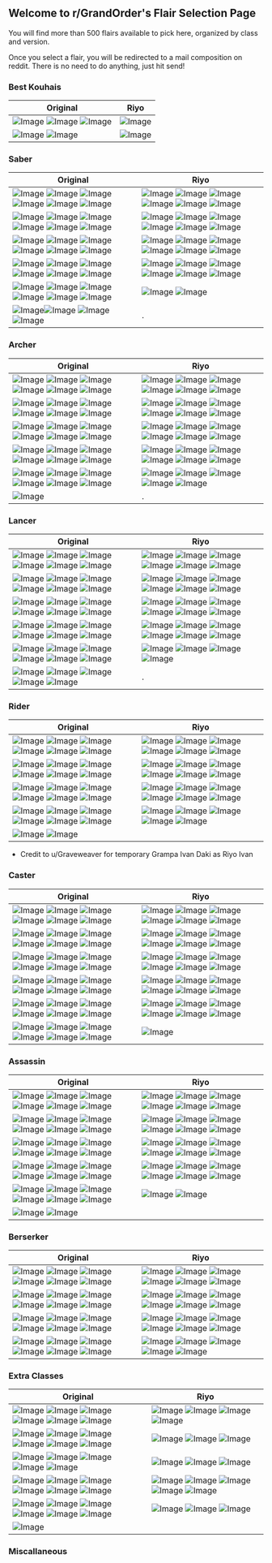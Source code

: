 ## Welcome to r/GrandOrder's Flair Selection Page

You will find more than 500 flairs available to pick here, organized by class and version. 

Once you select a flair, you will be redirected to a mail composition on reddit. There is no need to do anything, just hit send!

### Best Kouhais

Original | Riyo
| ------------- | ------------- |
| ![Image](https://i.imgur.com/A22kqH6.png) ![Image](https://i.imgur.com/LbsxHL3.png) ![Image](https://i.imgur.com/PUviAeR.png) | ![Image](https://i.imgur.com/VCriVvM.png) |
| ![Image](https://i.imgur.com/GqGxIFx.png) ![Image](https://i.imgur.com/2vxlSL8.png)| ![Image](https://i.imgur.com/NdEBe3x.png) |

### Saber

| Original  | Riyo |
| ------------- | ------------- |
| ![Image](https://i.imgur.com/jCN1nF3.png) ![Image](https://i.imgur.com/NuA5GT6.png) ![Image](https://i.imgur.com/PvUZYZs.png) ![Image](https://i.imgur.com/dXQfXgh.png) ![Image](https://i.imgur.com/4BrrrYK.png) ![Image](https://i.imgur.com/NKuHkUa.png) | ![Image](https://i.imgur.com/Ij6c8dm.png) ![Image](https://i.imgur.com/UIIACKk.png) ![Image](https://i.imgur.com/1JQF4FB.png) ![Image](https://i.imgur.com/bZevJFw.png) ![Image](https://i.imgur.com/1SWoX9f.png) ![Image](https://i.imgur.com/8c67Rg0.png) |
| ![Image](https://i.imgur.com/SaYiOTz.png) ![Image](https://i.imgur.com/W992sHs.png) ![Image](https://i.imgur.com/bY6prqG.png) ![Image](https://i.imgur.com/QahVADX.png) ![Image](https://i.imgur.com/ntnSfj1.png) ![Image](https://i.imgur.com/0QCf4IA.png)| ![Image](https://i.imgur.com/N88rW6Q.png) ![Image](https://i.imgur.com/6R1ufPj.png) ![Image](https://i.imgur.com/Dh78JMy.png) ![Image](https://i.imgur.com/1h4zBrf.png) ![Image](https://i.imgur.com/bLVAO5P.png) ![Image](https://i.imgur.com/dKln19A.png) |
| ![Image](https://i.imgur.com/eBBCRXh.png) ![Image](https://i.imgur.com/06qLsWj.png)  ![Image](https://i.imgur.com/gawHeoR.png)  ![Image](https://i.imgur.com/JImKUIX.png)  ![Image](https://i.imgur.com/0OrfYG8.png)  ![Image](https://i.imgur.com/QKhVKA9.png)  | ![Image](https://i.imgur.com/xowjlIJ.png) ![Image](https://i.imgur.com/L1YrPCI.png) ![Image](https://i.imgur.com/E74vw7D.png) ![Image](https://i.imgur.com/y9TyQ08.png) ![Image](https://i.imgur.com/vcGtnfW.png) ![Image](https://i.imgur.com/F8TK42O.png) | 
| ![Image](https://i.imgur.com/dd1NoLx.png) ![Image](https://i.imgur.com/faEagmq.png)  ![Image](https://i.imgur.com/jfKBTK4.png)  ![Image](https://i.imgur.com/zxqdNYO.png)  ![Image](https://i.imgur.com/KVwrijh.png)  ![Image](https://i.imgur.com/JfEyaeW.png)  | ![Image](https://i.imgur.com/HBEKfgo.png) ![Image](https://i.imgur.com/II67ds1.png) ![Image](https://i.imgur.com/TD94Wi6.png) ![Image](https://i.imgur.com/SYNKbjp.png) ![Image](https://i.imgur.com/BpUMMeb.png) ![Image](https://i.imgur.com/vnpKcKk.png) | 
| ![Image](https://i.imgur.com/b9Q3mel.png) ![Image](https://i.imgur.com/qihZlkf.png)  ![Image](https://i.imgur.com/r1eFVCu.png)  ![Image](https://i.imgur.com/QCiWCtI.png)  ![Image](https://i.imgur.com/HcRgmDN.png)  ![Image](https://i.imgur.com/dwlxXWp.png)  | ![Image](https://i.imgur.com/l28KunA.png) ![Image](https://i.imgur.com/hI4m6hS.png) | 
| ![Image](https://i.imgur.com/OppwfAI.png)![Image](https://i.imgur.com/198oTRP.png) ![Image](https://i.imgur.com/ngFC9Li.png) ![Image](https://i.imgur.com/vcxAtQA.png) | . | 

### Archer

| Original  | Riyo |
| ------------- | ------------- |
| ![Image](https://i.imgur.com/h9HGILH.png) ![Image](https://i.imgur.com/mmT0PF0.png) ![Image](https://i.imgur.com/jmcmYIx.png) ![Image](https://i.imgur.com/xAJ4Dq5.png) ![Image](https://i.imgur.com/9hGWieo.png) ![Image](https://i.imgur.com/L3netJ9.png)| ![Image](https://i.imgur.com/l2hGvn0.png) ![Image](https://i.imgur.com/Kuq8LGv.png) ![Image](https://i.imgur.com/yU3UpGB.png) ![Image](https://i.imgur.com/AS53gpq.png) ![Image](https://i.imgur.com/TIUJzuw.png) ![Image](https://i.imgur.com/A63FVha.png)|
| ![Image](https://i.imgur.com/14aAQaW.png) ![Image](https://i.imgur.com/NcMzUF1.png) ![Image](https://i.imgur.com/FiOIeNw.png) ![Image](https://i.imgur.com/ht7e093.png) ![Image](https://i.imgur.com/uFfHTGw.png) ![Image](https://i.imgur.com/InVUA6k.png)|![Image](https://i.imgur.com/7sBoiac.png) ![Image](https://i.imgur.com/AYBFmuQ.png) ![Image](https://i.imgur.com/LkLpGRv.png) ![Image](https://i.imgur.com/G3lHT43.png) ![Image](https://i.imgur.com/neO75o2.png) ![Image](https://i.imgur.com/jXmhiJa.png)|  
| ![Image](https://i.imgur.com/zgbvztN.png) ![Image](https://i.imgur.com/qGy5QyO.png) ![Image](https://i.imgur.com/YVCCXvm.png) ![Image](https://i.imgur.com/RLYZnWN.png) ![Image](https://i.imgur.com/jiv0EM4.png) ![Image](https://i.imgur.com/VahnrCR.png)|![Image](https://i.imgur.com/heYhgCw.png) ![Image](https://i.imgur.com/MoPJYjw.png) ![Image](https://i.imgur.com/Z0txYjb.png) ![Image](https://i.imgur.com/4BXUF5V.png) ![Image](https://i.imgur.com/SAWWhSU.png) ![Image](https://i.imgur.com/mKGEH7s.png)|  
| ![Image](https://i.imgur.com/Jc9mOEH.png) ![Image](https://i.imgur.com/UgLU77f.png) ![Image](https://i.imgur.com/yzLWxlR.png) ![Image](https://i.imgur.com/N9cCXYc.png) ![Image](https://i.imgur.com/vWvVvnZ.png) ![Image](https://i.imgur.com/Ljh0OLc.png)|![Image](https://i.imgur.com/YYPs0li.png) ![Image](https://i.imgur.com/F3fXw2L.png) ![Image](https://i.imgur.com/4JRC8cw.png) ![Image](https://i.imgur.com/bo9GTQ1.png) ![Image](https://i.imgur.com/FNyjMV3.png) ![Image](https://i.imgur.com/s6tfmNS.png)| 
| ![Image](https://i.imgur.com/D8Dgbsy.png) ![Image](https://i.imgur.com/dFcv4Qh.png) ![Image](https://i.imgur.com/j9uhxcg.png) ![Image](https://i.imgur.com/n5BgJFR.png) ![Image](https://i.imgur.com/Fase87z.png) ![Image](https://i.imgur.com/nBbELl6.png)|![Image](https://i.imgur.com/TO4W7Mm.png) ![Image](https://i.imgur.com/2E9s6CV.png) ![Image](https://i.imgur.com/qKurb1l.png) ![Image](https://i.imgur.com/0NsX03L.png) ![Image](https://i.imgur.com/92vcI4N.png)|
| ![Image](https://i.imgur.com/7D1yowO.png) | .| 


### Lancer

| Original  | Riyo |
| ------------- | ------------- |
| ![Image](https://i.imgur.com/eSsIJ2G.png) ![Image](https://i.imgur.com/BGrM2gv.png) ![Image](https://i.imgur.com/GkRpDYj.png) ![Image](https://i.imgur.com/7EhzQX4.png) ![Image](https://i.imgur.com/QwfE6j0.png) ![Image](https://i.imgur.com/INib7u7.png)|![Image](https://i.imgur.com/KJKbJDG.png) ![Image](https://i.imgur.com/nSRhK0j.png) ![Image](https://i.imgur.com/np7CJIe.png) ![Image](https://i.imgur.com/GVUn4bI.png) ![Image](https://i.imgur.com/e171maq.png) ![Image](https://i.imgur.com/epCYngd.png)|
| ![Image](https://i.imgur.com/m0uhdeF.png) ![Image](https://i.imgur.com/22rAJg6.png) ![Image](https://i.imgur.com/bn7NNUQ.png) ![Image](https://i.imgur.com/bNxw9mx.png) ![Image](https://i.imgur.com/XHMIMWb.png) ![Image](https://i.imgur.com/ZbvUX6q.png)|![Image](https://i.imgur.com/jMzcvuF.png) ![Image](https://i.imgur.com/p06Pj8i.png) ![Image](https://i.imgur.com/f3ub0Zb.png) ![Image](https://i.imgur.com/TTouwl7.png) ![Image](https://i.imgur.com/hu393R0.png) ![Image](https://i.imgur.com/fzagmc2.png)|
| ![Image](https://i.imgur.com/AMJLpoe.png) ![Image](https://i.imgur.com/Ht1xHyr.png) ![Image](https://i.imgur.com/CHW8xV4.png) ![Image](https://i.imgur.com/pgJcj5n.png) ![Image](https://i.imgur.com/fyIUsSF.png) ![Image](https://i.imgur.com/eUooMSD.png)|![Image](https://i.imgur.com/BK7EVKG.png) ![Image](https://i.imgur.com/BKuEpsB.png) ![Image](https://i.imgur.com/m5MPWVR.png) ![Image](https://i.imgur.com/7beST30.png) ![Image](https://i.imgur.com/usRVsVy.png) ![Image](https://i.imgur.com/haoORn7.png)|
| ![Image](https://i.imgur.com/xfIeoIG.png) ![Image](https://i.imgur.com/Bkq2swi.png) ![Image](https://i.imgur.com/AOeWHiy.png) ![Image](https://i.imgur.com/85gCvDx.png) ![Image](https://i.imgur.com/rDXeiH5.png) ![Image](https://i.imgur.com/1w9ttib.png)|![Image](https://i.imgur.com/qUMnb7K.png) ![Image](https://i.imgur.com/0Rxwkmo.png) ![Image](https://i.imgur.com/gka8Zmq.png) ![Image](https://i.imgur.com/eZfIx26.png) ![Image](https://i.imgur.com/aRyvQ7C.png) ![Image](https://i.imgur.com/uQKr0k5.png)|
| ![Image](https://i.imgur.com/JFrFAxI.png) ![Image](https://i.imgur.com/AK3ScMA.png) ![Image](https://i.imgur.com/e139oUC.png) ![Image](https://i.imgur.com/zPUB99R.png) ![Image](https://i.imgur.com/xBhQIWN.png) ![Image](https://i.imgur.com/vrKvCqk.png)|![Image](https://i.imgur.com/MDmzBIw.png) ![Image](https://i.imgur.com/d8OvueP.png) ![Image](https://i.imgur.com/qyuMYsD.png) ![Image](https://i.imgur.com/hN7dWHa.png)| 
| ![Image](https://i.imgur.com/Gb4HTMJ.png) ![Image](https://i.imgur.com/4OPG20c.png) ![Image](https://i.imgur.com/qD7kgse.png) ![Image](https://i.imgur.com/kiaLI4P.png) ![Image](https://i.imgur.com/8rgHbEZ.png)| . |
 

### Rider

| Original  | Riyo |
| ------------- | ------------- |
| ![Image](https://i.imgur.com/zWHd15y.png) ![Image](https://i.imgur.com/FGqATkU.png) ![Image](https://i.imgur.com/KS6yQf2.png) ![Image](https://i.imgur.com/HnICGXa.png) ![Image](https://i.imgur.com/NcZXKYB.png) ![Image](https://i.imgur.com/ASKhqjo.png)|![Image](https://i.imgur.com/f6hG480.png) ![Image](https://i.imgur.com/UxBkPfc.png) ![Image](https://i.imgur.com/ykpBX4P.png) ![Image](https://i.imgur.com/B5KcOyJ.png) ![Image](https://i.imgur.com/kygwjJq.png) ![Image](https://i.imgur.com/xjFdR6N.png)| 
| ![Image](https://i.imgur.com/ZyUW9D9.png) ![Image](https://i.imgur.com/suKEQCi.png) ![Image](https://i.imgur.com/TZQRIc7.png) ![Image](https://i.imgur.com/PtUJzY0.png) ![Image](https://i.imgur.com/g0cVQwE.png) ![Image](https://i.imgur.com/Wte2gdp.png)|![Image](https://i.imgur.com/MQ5ESbi.png) ![Image](https://i.imgur.com/oulClg9.png) ![Image](https://i.imgur.com/qvmG4Vg.png) ![Image](https://i.imgur.com/ehar1ml.png) ![Image](https://i.imgur.com/52Tdoyv.png) ![Image](https://i.imgur.com/Go86C5N.png)| 
| ![Image](https://i.imgur.com/Pofa4Uh.png) ![Image](https://i.imgur.com/pZYsMm7.png) ![Image](https://i.imgur.com/Pi6r1vI.png) ![Image](https://i.imgur.com/KAgZ2Ud.png) ![Image](https://i.imgur.com/wbDPGAV.png) ![Image](https://i.imgur.com/JE0DRci.png)|![Image](https://i.imgur.com/XpIaqWG.png) ![Image](https://i.imgur.com/b9FEJU3.png) ![Image](https://i.imgur.com/BLajJ1p.png) ![Image](https://i.imgur.com/KKQHsoY.png) ![Image](https://i.imgur.com/pM3Utga.png) ![Image](https://i.imgur.com/ORNPRVs.png)| 
| ![Image](https://i.imgur.com/n5PkZBC.png) ![Image](https://i.imgur.com/9ceFTtY.png) ![Image](https://i.imgur.com/GGv1GPs.png) ![Image](https://i.imgur.com/VcaCrqA.png) ![Image](https://i.imgur.com/JXLF1Vg.png) ![Image](https://i.imgur.com/9tjGUeU.png)|![Image](https://i.imgur.com/RVDL7ij.png) ![Image](https://i.imgur.com/hMmwJNJ.png) ![Image](https://i.imgur.com/93EwQbq.png) ![Image](https://i.imgur.com/CJMRdqO.png) ![Image](https://i.imgur.com/SgsNSUy.png) | 
| ![Image](https://i.imgur.com/iEUG53t.png) ![Image](https://i.imgur.com/08CzcV8.png)| | 

* Credit to u/Graveweaver for temporary Grampa Ivan Daki as Riyo Ivan

### Caster

| Original  | Riyo |
| ------------- | ------------- |
| ![Image](https://i.imgur.com/D1bzN0n.png) ![Image](https://i.imgur.com/G1LNhPS.png) ![Image](https://i.imgur.com/907S92K.png) ![Image](https://i.imgur.com/qDklGsU.png) ![Image](https://i.imgur.com/o2CWWXa.png) ![Image](https://i.imgur.com/SPnLV38.png)|![Image](https://i.imgur.com/adc5QGu.png) ![Image](https://i.imgur.com/v7yvWmA.png) ![Image](https://i.imgur.com/RNCrq8x.png) ![Image](https://i.imgur.com/Umc74lk.png) ![Image](https://i.imgur.com/lSqGdJs.png) ![Image](https://i.imgur.com/WALA19f.png)| 
| ![Image](https://i.imgur.com/bMG1R3r.png) ![Image](https://i.imgur.com/5ndLb62.png) ![Image](https://i.imgur.com/M4WBbbk.png) ![Image](https://i.imgur.com/HTOeoZE.png) ![Image](https://i.imgur.com/qbuSwe3.png) ![Image](https://i.imgur.com/9oBFJRa.png)|![Image](https://i.imgur.com/6uRWNX0.png) ![Image](https://i.imgur.com/1nAJcoU.png) ![Image](https://i.imgur.com/Y0qoYsh.png) ![Image](https://i.imgur.com/3I9QkaA.png) ![Image](https://i.imgur.com/HdGVI5o.png) ![Image](https://i.imgur.com/hsLeNPY.png)|
| ![Image](https://i.imgur.com/Ub6jp3E.png) ![Image](https://i.imgur.com/XHyqb1d.png) ![Image](https://i.imgur.com/35ATvMX.png) ![Image](https://i.imgur.com/3sLhrVh.png) ![Image](https://i.imgur.com/m9znnvy.png) ![Image](https://i.imgur.com/EOpmHDP.png)|![Image](https://i.imgur.com/Wi8q00T.png) ![Image](https://i.imgur.com/It7byHt.png) ![Image](https://i.imgur.com/NojhDpC.png) ![Image](https://i.imgur.com/yW1pwIa.png) ![Image](https://i.imgur.com/v1kECjW.png) ![Image](https://i.imgur.com/C0qlAGp.png)| 
| ![Image](https://i.imgur.com/LEoCien.png) ![Image](https://i.imgur.com/zuO9P1r.png) ![Image](https://i.imgur.com/Oiw8Jzg.png) ![Image](https://i.imgur.com/AiZtdDz.png) ![Image](https://i.imgur.com/H5P5tm8.png) ![Image](https://i.imgur.com/hGXd1xO.png)|![Image](https://i.imgur.com/DPn0NIl.png) ![Image](https://i.imgur.com/zBVjd7V.png) ![Image](https://i.imgur.com/i6uft84.png) ![Image](https://i.imgur.com/5VsRy9F.png) ![Image](https://i.imgur.com/Tsg9bKJ.png) ![Image](https://i.imgur.com/rMDdVPU.png)| 
| ![Image](https://i.imgur.com/o8g9IsU.png) ![Image](https://i.imgur.com/xYR8cY2.png) ![Image](https://i.imgur.com/xd2iaqZ.png) ![Image](https://i.imgur.com/TnP9qAF.png) ![Image](https://i.imgur.com/8RJJnjC.png) ![Image](https://i.imgur.com/K5PBzGq.png)|![Image](https://i.imgur.com/XAknyv4.png) ![Image](https://i.imgur.com/nRJpcAx.png) ![Image](https://i.imgur.com/QwLhCeo.png) ![Image](https://i.imgur.com/JoELaMm.png) ![Image](https://i.imgur.com/k8pr78t.png) ![Image](https://i.imgur.com/tlhF1al.png)| 
| ![Image](https://i.imgur.com/gTmgLoU.png) ![Image](https://i.imgur.com/iWK85gx.png) ![Image](https://i.imgur.com/VzzEIHY.png) ![Image](https://i.imgur.com/0GWW2aX.png) ![Image](https://i.imgur.com/o8Xz3g4.png) ![Image](https://i.imgur.com/E99RISQ.png)|![Image](https://i.imgur.com/Oh69pXX.png)| 

### Assassin

| Original  | Riyo |
| ------------- | ------------- |
| ![Image](https://i.imgur.com/uSV47e0.png) ![Image](https://i.imgur.com/2Fp9J18.png) ![Image](https://i.imgur.com/sstPbMy.png) ![Image](https://i.imgur.com/Om8Ugbv.png) ![Image](https://i.imgur.com/1Xc8lHu.png) ![Image](https://i.imgur.com/k2yLNCJ.png)|![Image](https://i.imgur.com/YKG6POE.png) ![Image](https://i.imgur.com/DSbkNgM.png) ![Image](https://i.imgur.com/6JboD4R.png) ![Image](https://i.imgur.com/NnDDrLf.png) ![Image](https://i.imgur.com/5ZW8Wk8.png) ![Image](https://i.imgur.com/d3b8OoB.png)| 
| ![Image](https://i.imgur.com/izadjn0.png) ![Image](https://i.imgur.com/PrXPGmU.png) ![Image](https://i.imgur.com/o6QI68m.png) ![Image](https://i.imgur.com/gGdRtDw.png) ![Image](https://i.imgur.com/sfYzf9Z.png) ![Image](https://i.imgur.com/cIf7reI.png)|![Image](https://i.imgur.com/GVYI7fP.png) ![Image](https://i.imgur.com/u0lVI9Y.png) ![Image](https://i.imgur.com/tUJNlH7.png) ![Image](https://i.imgur.com/fkWhcUS.png) ![Image](https://i.imgur.com/tBc2ixD.png) ![Image](https://i.imgur.com/Ccdlgow.png)| 
| ![Image](https://i.imgur.com/BL02q2C.png) ![Image](https://i.imgur.com/NkBTcv7.png) ![Image](https://i.imgur.com/XhnY43F.png) ![Image](https://i.imgur.com/3rTf2s9.png) ![Image](https://i.imgur.com/fqj4tLY.png) ![Image](https://i.imgur.com/l2c4Lmz.png)|![Image](https://i.imgur.com/slHWtEu.png) ![Image](https://i.imgur.com/NnUn304.png) ![Image](https://i.imgur.com/rDs1jGI.png) ![Image](https://i.imgur.com/cCV2U1F.png) ![Image](https://i.imgur.com/acEHXro.png) ![Image](https://i.imgur.com/jDAYmJy.png)|
| ![Image](https://i.imgur.com/iYIHcQe.png) ![Image](https://i.imgur.com/FHrZs6e.png) ![Image](https://i.imgur.com/BPbAO0o.png) ![Image](https://i.imgur.com/Pf3au5S.png) ![Image](https://i.imgur.com/ee3tIG2.png) ![Image](https://i.imgur.com/CaJoscS.png)|![Image](https://i.imgur.com/nRPvuM6.png) ![Image](https://i.imgur.com/Wzfy0sV.png) ![Image](https://i.imgur.com/TP3BAG6.png) ![Image](https://i.imgur.com/nhOG5AE.png) ![Image](https://i.imgur.com/8Sf4yc7.png) ![Image](https://i.imgur.com/kI7bhHF.png)| 
| ![Image](https://i.imgur.com/xM7ARn6.png) ![Image](https://i.imgur.com/k7epriR.png) ![Image](https://i.imgur.com/9MP4d9f.png) ![Image](https://i.imgur.com/lK70J1E.png) ![Image](https://i.imgur.com/LC6wjhK.png) ![Image](https://i.imgur.com/FEm5AHi.png)| ![Image](https://i.imgur.com/DVZLSjc.png) ![Image](https://i.imgur.com/0FxJMlj.png)| 
| ![Image](https://i.imgur.com/6lb5OTR.png) ![Image](https://i.imgur.com/bCnVaD6.png)| | 

### Berserker

| Original  | Riyo |
| ------------- | ------------- |
| ![Image](https://i.imgur.com/oFUUaB7.png) ![Image](https://i.imgur.com/FSNXsBH.png) ![Image](https://i.imgur.com/aUb0yWr.png) ![Image](https://i.imgur.com/FRpytR7.png) ![Image](https://i.imgur.com/jDJUS0x.png) ![Image](https://i.imgur.com/KTSqqqC.png)|![Image](https://i.imgur.com/mtalh8a.png) ![Image](https://i.imgur.com/8wvyU96.png) ![Image](https://i.imgur.com/6escwjs.png) ![Image](https://i.imgur.com/IPErere.png) ![Image](https://i.imgur.com/PkJLR11.png) ![Image](https://i.imgur.com/hfsNRVG.png)| 
| ![Image](https://i.imgur.com/TapbpWS.png) ![Image](https://i.imgur.com/igiIoUF.png) ![Image](https://i.imgur.com/xLNO8kZ.png) ![Image](https://i.imgur.com/EO5g46X.png) ![Image](https://i.imgur.com/6ql0EAc.png) ![Image](https://i.imgur.com/WlnAeUe.png)|![Image](https://i.imgur.com/LOIhskQ.png) ![Image](https://i.imgur.com/HJL2sFI.png) ![Image](https://i.imgur.com/EgQvHl4.png) ![Image](https://i.imgur.com/eTZnThl.png) ![Image](https://i.imgur.com/F3q67N9.png) ![Image](https://i.imgur.com/07rRmFF.png)| 
| ![Image](https://i.imgur.com/0yVHJkn.png) ![Image](https://i.imgur.com/MEe4TJb.png) ![Image](https://i.imgur.com/BsvJO09.png) ![Image](https://i.imgur.com/NuhkEAU.png) ![Image](https://i.imgur.com/wGpDGmW.png) ![Image](https://i.imgur.com/kEFZqlU.png)|![Image](https://i.imgur.com/emgPAXz.png) ![Image](https://i.imgur.com/7tfhBxD.png) ![Image](https://i.imgur.com/e47tyYZ.png) ![Image](https://i.imgur.com/H9XWtmJ.png) ![Image](https://i.imgur.com/8wfd0jJ.png) ![Image](https://i.imgur.com/iaaYp7Z.png)|
| ![Image](https://i.imgur.com/BOXDYtl.png) ![Image](https://i.imgur.com/auv87o5.png) ![Image](https://i.imgur.com/ZELBkcb.png) ![Image](https://i.imgur.com/a5rx72B.png) ![Image](https://i.imgur.com/qSTTTeh.png) ![Image](https://i.imgur.com/PEKunom.png)|![Image](https://i.imgur.com/D19TSyP.png) ![Image](https://i.imgur.com/irytYFL.png) ![Image](https://i.imgur.com/CuI2Bax.png) ![Image](https://i.imgur.com/DuzoejZ.png) ![Image](https://i.imgur.com/mDJLJm7.png)| 

### Extra Classes

| Original  | Riyo |
| ------------- | ------------- |
| ![Image](https://i.imgur.com/5GSHFcW.png) ![Image](https://i.imgur.com/bYW3YL9.png) ![Image](https://i.imgur.com/1e7tYQA.png) ![Image](https://i.imgur.com/zfdBd7d.png) ![Image]() ![Image]()|![Image](https://i.imgur.com/qHeCcIQ.png) ![Image](https://i.imgur.com/SbTCOM7.png) ![Image](https://i.imgur.com/B0nzbhE.png) ![Image](https://i.imgur.com/mf29LVg.png)| 
| ![Image](https://i.imgur.com/rOs9Vne.png) ![Image](https://i.imgur.com/9qY5loK.png) ![Image](https://i.imgur.com/vv3HWRG.png) ![Image](https://i.imgur.com/Lbj3aMX.png) ![Image](https://i.imgur.com/02ACBav.png) ![Image](https://i.imgur.com/jmc13Ob.png)|![Image](https://i.imgur.com/vXpnmne.png) ![Image](https://i.imgur.com/PUv5PuO.png) ![Image](https://i.imgur.com/fN8aZts.png)| 
| ![Image](https://i.imgur.com/RLJmeVB.png) ![Image](https://i.imgur.com/3G9zMOD.png) ![Image](https://i.imgur.com/4s7XYCn.png) ![Image](https://i.imgur.com/3t6mcVc.png) ![Image](https://i.imgur.com/BsPPruY.png)|![Image](https://i.imgur.com/zA6RWcs.png) ![Image](https://i.imgur.com/bDTVN5V.png) ![Image](https://i.imgur.com/sQcDhyX.png) |
| ![Image](https://i.imgur.com/TYm6O9H.png) ![Image](https://i.imgur.com/646SU1p.png) ![Image](https://i.imgur.com/9ei2dBp.png) ![Image](https://i.imgur.com/pWmZi13.png) ![Image](https://i.imgur.com/J2Faxmm.png) ![Image](https://i.imgur.com/YxSGSva.png)|![Image](https://i.imgur.com/M8KPNNZ.png) ![Image](https://i.imgur.com/eSML6MB.png) ![Image](https://i.imgur.com/hmJKFOR.png) ![Image](https://i.imgur.com/YjFx9Mw.png) ![Image](https://i.imgur.com/XYltMn2.png) | 
| ![Image](https://i.imgur.com/IT9LYQb.png) ![Image](https://i.imgur.com/uvvKocv.png) ![Image](https://i.imgur.com/G7puLo9.png) ![Image](https://i.imgur.com/k4uyZ5J.png) ![Image](https://i.imgur.com/71FGLCu.png) ![Image](https://i.imgur.com/RivsaJj.png)|![Image](https://i.imgur.com/WA2gYDd.png) ![Image](https://i.imgur.com/noVKzAJ.png) ![Image](https://i.imgur.com/v2pr9IW.png) |
| ![Image](https://i.imgur.com/muRvA5e.png)| | 

### Miscallaneous
